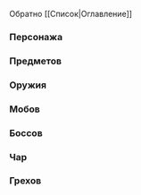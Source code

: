 Обратно [[Список|Оглавление]]
### Персонажа

### Предметов
### Оружия
### Мобов
### Боссов
### Чар
### Грехов